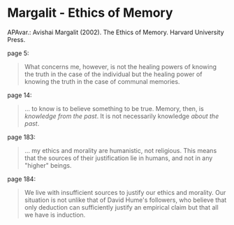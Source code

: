 # Margalit - Ethics of Memory

APAvar.: Avishai Margalit (2002). The Ethics of Memory. Harvard University Press.  

page 5:  
> What concerns me, however, is not the healing powers of knowing the truth in the case of the individual but the healing power of knowing the truth in the case of communal memories.  

page 14:  
> ... to know is to believe something to be true. Memory, then, is _knowledge from the past_. It is not necessarily knowledge _about the past_.  

page 183:  
> ... my ethics and morality are humanistic, not religious. This means that the sources of their justification lie in humans, and not in any "higher" beings.  

page 184:  
> We live with insufficient sources to justify our ethics and morality. Our situation is not unlike that of David Hume's followers, who believe that only deduction can sufficiently justify an empirical claim but that all we have is induction.  

